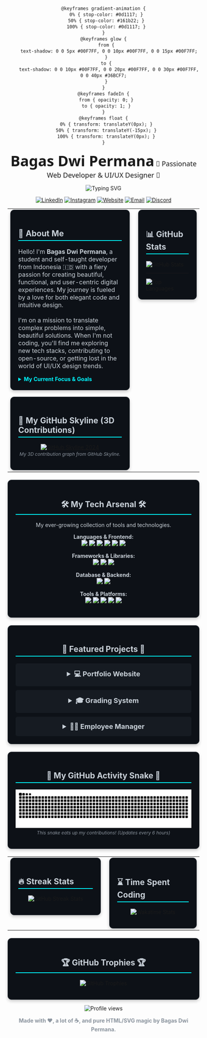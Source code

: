 <div align="center">

<svg width="900" height="250" xmlns="http://www.w3.org/2000/svg">
  <style>
    .header-bg {
      fill: url(#header-gradient);
    }
    .title, .subtitle {
      font-family: 'Fira Code', 'Segoe UI', 'Roboto', sans-serif;
      fill: #ffffff;
      text-anchor: middle;
    }
    .title {
      font-size: 38px;
      font-weight: bold;
      animation: glow 2s ease-in-out infinite alternate;
    }
    .subtitle {
      font-size: 18px;
      animation: fadeIn 3s ease-in;
    }
    .icon {
      animation: float 4s ease-in-out infinite;
    }
    .icon-2 { animation-delay: 1s; }
    .icon-3 { animation-delay: 2s; }

    @keyframes gradient-animation {
      0% { stop-color: #0d1117; }
      50% { stop-color: #161b22; }
      100% { stop-color: #0d1117; }
    }
    @keyframes glow {
      from {
        text-shadow: 0 0 5px #00F7FF, 0 0 10px #00F7FF, 0 0 15px #00F7FF;
      }
      to {
        text-shadow: 0 0 10px #00F7FF, 0 0 20px #00F7FF, 0 0 30px #00F7FF, 0 0 40px #36BCF7;
      }
    }
    @keyframes fadeIn {
      from { opacity: 0; }
      to { opacity: 1; }
    }
    @keyframes float {
      0% { transform: translateY(0px); }
      50% { transform: translateY(-15px); }
      100% { transform: translateY(0px); }
    }
  </style>
  
  <defs>
    <linearGradient id="header-gradient" x1="0%" y1="0%" x2="100%" y2="100%">
      <stop offset="0%" style="stop-color:#11151c;">
        <animate attributeName="style" values="stop-color:#11151c;stop-color:#1a202c;stop-color:#11151c;" dur="10s" repeatCount="indefinite"></animate>
      </stop>
      <stop offset="100%" style="stop-color:#1a202c;">
        <animate attributeName="style" values="stop-color:#1a202c;stop-color:#11151c;stop-color:#1a202c;" dur="10s" repeatCount="indefinite"></animate>
      </stop>
    </linearGradient>
  </defs>
  
  <rect x="0" y="0" width="900" height="250" rx="15" class="header-bg"/>
  
  <path class="icon" fill="#00F7FF" opacity="0.4" d="M60 80 L40 100 L60 120 M100 80 L120 100 L100 120" stroke="#00F7FF" stroke-width="3" fill="none" transform="translate(20, 20) scale(0.8)"/>
  <path class="icon icon-2" fill="#36BCF7" opacity="0.4" d="M800 150 a 10 10 0 0 1 -20 0 V 100 a 10 10 0 0 1 20 0 z M 790 150 h 20 M 790 100 a 10 10 0 0 1 20 0" stroke="#36BCF7" stroke-width="2" fill="none" transform="translate(0, 20) scale(0.7)"/>
  <g class="icon icon-3" transform="translate(80, 200) scale(0.3)">
    <circle cx="0" cy="0" r="10" fill="none" stroke="#fff" stroke-width="5"/>
    <ellipse cx="0" cy="0" rx="40" ry="15" stroke="#fff" stroke-width="5" fill="none" transform="rotate(45)"/>
    <ellipse cx="0" cy="0" rx="40" ry="15" stroke="#fff" stroke-width="5" fill="none" transform="rotate(-45)"/>
    <ellipse cx="0" cy="0" rx="15" ry="40" stroke="#fff" stroke-width="5" fill="none"/>
  </g>

  <text x="50%" y="45%" class="title">Bagas Dwi Permana</text>
  <text x="50%" y="60%" class="subtitle">🚀 Passionate Web Developer & UI/UX Designer 🚀</text>

  <foreignObject x="150" y="170" width="600" height="100">
    <img xmlns="http://www.w3.org/1999/xhtml" src="https://readme-typing-svg.demolab.com?font=Fira+Code&size=20&pause=1000&color=FFFFFF&center=true&vCenter=true&width=600&lines=Crafting+Modern+Web+Experiences;Full-Stack+Developer+in+the+Making;Loves+to+Code+%26+Design;Always+Exploring+New+Tech" alt="Typing SVG" />
  </foreignObject>
</svg>

<p align="center">
  <a href="https://www.linkedin.com/in/bagas-dwi-permana/" target="_blank"><img src="https://img.shields.io/badge/LinkedIn-0077B5?style=for-the-badge&logo=linkedin&logoColor=white" alt="LinkedIn"/></a>
  <a href="https://instagram.com/bagassdwipermanaa" target="_blank"><img src="https://img.shields.io/badge/Instagram-E4405F?style=for-the-badge&logo=instagram&logoColor=white" alt="Instagram"/></a>
  <a href="https://bagasdwipermana.netlify.app" target="_blank"><img src="https://img.shields.io/badge/Portfolio-00F7FF?style=for-the-badge&logo=google-chrome&logoColor=black" alt="Website"/></a>
  <a href="mailto:bagastelkomschool@gmail.com"><img src="https://img.shields.io/badge/Email-D14836?style=for-the-badge&logo=gmail&logoColor=white" alt="Email" /></a>
  <a href="https://discord.com/users/zasazszazsa"><img src="https://img.shields.io/badge/Discord-5865F2?style=for-the-badge&logo=discord&logoColor=white" alt="Discord"/></a>
</p>

<table width="100%" border="0" style="border: none;">
<tr>
<td width="65%" valign="top">

<div style="border: 1px solid #30363d; border-radius: 10px; padding: 20px; background-color: #0d1117; box-shadow: 0 4px 8px rgba(0,0,0,0.2);">
  <h2 style="border-bottom: 2px solid #00F7FF; padding-bottom: 5px; color: #c9d1d9;">👋 About Me</h2>
  <p style="color: #c9d1d9; font-size: 16px;">
    Hello! I'm <b>Bagas Dwi Permana</b>, a student and self-taught developer from Indonesia 🇮🇩 with a fiery passion for creating beautiful, functional, and user-centric digital experiences. My journey is fueled by a love for both elegant code and intuitive design.
    <br/><br/>
    I'm on a mission to translate complex problems into simple, beautiful solutions. When I'm not coding, you'll find me exploring new tech stacks, contributing to open-source, or getting lost in the world of UI/UX design trends.
  </p>
  
  <details>
    <summary style="cursor: pointer; color: #00F7FF; font-weight: bold;">My Current Focus & Goals</summary>
    <ul style="color: #c9d1d9; margin-top: 10px;">
      <li>🧠 Diving deep into the <b>MERN Stack</b> (MongoDB, Express, React, Node.js) and <b>Firebase</b>.</li>
      <li>🛠️ Mastering my workflow with tools like <b>VSCode, Figma, Git, and Postman</b>.</li>
      <li>🎯 My long-term goal: Achieve mastery in backend development and become a well-rounded full-stack engineer.</li>
      <li>🎧 Fun fact: My coding is powered by a steady stream of <b>lo-fi beats and the gentle sound of rain</b> ☔.</li>
    </ul>
  </details>
</div>
<br/>

<div style="border: 1px solid #30363d; border-radius: 10px; padding: 20px; background-color: #0d1117; box-shadow: 0 4px 8px rgba(0,0,0,0.2);">
  <h2 style="border-bottom: 2px solid #00F7FF; padding-bottom: 5px; color: #c9d1d9;">🚀 My GitHub Skyline (3D Contributions)</h2>
  <p align="center">
    <a href="https://skyline.github.com/users/bagassdwipermanaa/2024">
      <img src="https://skyline.github.com/bagassdwipermanaa/2024.svg" alt="GitHub Skyline 2024" width="90%">
    </a>
    <br/>
    <i style="font-size: 12px; color: #8b949e;">My 3D contribution graph from GitHub Skyline.</i>
  </p>
</div>

</td>
<td width="35%" valign="top" style="padding-left: 15px;">

<div style="border: 1px solid #30363d; border-radius: 10px; padding: 20px; background-color: #0d1117; box-shadow: 0 4px 8px rgba(0,0,0,0.2);">
  <h2 style="border-bottom: 2px solid #00F7FF; padding-bottom: 5px; color: #c9d1d9;">📊 GitHub Stats</h2>
  <img src="https://github-readme-stats.vercel.app/api?username=bagassdwipermanaa&show_icons=true&theme=tokyonight&hide_border=true&include_all_commits=true&count_private=true" alt="GitHub Stats" width="100%" />
  <hr style="border-color: #30363d;"/>
  <img src="https://github-readme-stats.vercel.app/api/top-langs/?username=bagassdwipermanaa&layout=compact&theme=tokyonight&hide_border=true" alt="Top Languages" width="100%"/>
</div>

</td>
</tr>
</table>

<div style="margin-top: 20px; border: 1px solid #30363d; border-radius: 10px; padding: 20px; background-color: #0d1117; box-shadow: 0 4px 8px rgba(0,0,0,0.2);">
  <h2 align="center" style="border-bottom: 2px solid #00F7FF; padding-bottom: 5px; color: #c9d1d9;">🛠️ My Tech Arsenal 🛠️</h2>
  <p align="center" style="color: #c9d1d9;">My ever-growing collection of tools and technologies.</p>
  
  <p align="center">
    <b style="color: #c9d1d9;">Languages & Frontend:</b><br/>
    <a href="#"><img src="https://img.shields.io/badge/HTML5-E34F26?style=for-the-badge&logo=html5&logoColor=white"></a>
    <a href="#"><img src="https://img.shields.io/badge/CSS3-1572B6?style=for-the-badge&logo=css3&logoColor=white"></a>
    <a href="#"><img src="https://img.shields.io/badge/JavaScript-F7DF1E?style=for-the-badge&logo=javascript&logoColor=black"></a>
    <a href="#"><img src="https://img.shields.io/badge/Java-ED8B00?style=for-the-badge&logo=openjdk&logoColor=white"></a>
    <a href="#"><img src="https://img.shields.io/badge/C%23-239120?style=for-the-badge&logo=c-sharp&logoColor=white"></a>
    <a href="#"><img src="https://img.shields.io/badge/Python-3776AB?style=for-the-badge&logo=python&logoColor=white"></a>
  </p>
  <p align="center">
    <b style="color: #c9d1d9;">Frameworks & Libraries:</b><br/>
    <a href="#"><img src="https://img.shields.io/badge/React-61DAFB?style=for-the-badge&logo=react&logoColor=black"></a>
    <a href="#"><img src="https://img.shields.io/badge/Tailwind_CSS-38B2AC?style=for-the-badge&logo=tailwind-css&logoColor=white"></a>
    <a href="#"><img src="https://img.shields.io/badge/Node.js-339933?style=for-the-badge&logo=nodedotjs&logoColor=white"></a>
  </p>
    <p align="center">
    <b style="color: #c9d1d9;">Database & Backend:</b><br/>
    <a href="#"><img src="https://img.shields.io/badge/MySQL-4479A1?style=for-the-badge&logo=mysql&logoColor=white"></a>
    <a href="#"><img src="https://img.shields.io/badge/Firebase-FFCA28?style=for-the-badge&logo=firebase&logoColor=black"></a>
  </p>
  <p align="center">
    <b style="color: #c9d1d9;">Tools & Platforms:</b><br/>
    <a href="#"><img src="https://img.shields.io/badge/Git-F05032?style=for-the-badge&logo=git&logoColor=white"></a>
    <a href="#"><img src="https://img.shields.io/badge/Figma-F24E1E?style=for-the-badge&logo=figma&logoColor=white"></a>
    <a href="#"><img src="https://img.shields.io/badge/VS_Code-007ACC?style=for-the-badge&logo=visual-studio-code&logoColor=white"></a>
    <a href="#"><img src="https://img.shields.io/badge/Postman-FF6C37?style=for-the-badge&logo=postman&logoColor=white"></a>
    <a href="#"><img src="https://img.shields.io/badge/Netlify-00C7B7?style=for-the-badge&logo=netlify&logoColor=white"></a>
  </p>
</div>

<div style="margin-top: 20px; border: 1px solid #30363d; border-radius: 10px; padding: 20px; background-color: #0d1117; box-shadow: 0 4px 8px rgba(0,0,0,0.2);">
  <h2 align="center" style="border-bottom: 2px solid #00F7FF; padding-bottom: 5px; color: #c9d1d9;">📂 Featured Projects 📂</h2>
  
  <details style="margin-bottom: 10px; background-color: #161b22; padding: 15px; border-radius: 5px;">
    <summary style="cursor: pointer; font-weight: bold; font-size: 18px; color: #c9d1d9;">
      💻 Portfolio Website
    </summary>
    <div style="margin-top: 15px; color: #8b949e;">
      <p>A clean, modern, and animated personal portfolio to showcase my skills and projects. Built with a mobile-first approach and a keen eye for UI/UX details.</p>
      <b>Tech:</b> <code style="background-color: #30363d; color: #00F7FF; padding: 3px 5px; border-radius: 3px;">HTML</code> <code style="background-color: #30363d; color: #00F7FF; padding: 3px 5px; border-radius: 3px;">Tailwind CSS</code> <code style="background-color: #30363d; color: #00F7FF; padding: 3px 5px; border-radius: 3px;">JavaScript</code><br/>
      <b>Link:</b> <a href="https://bagasdwipermana.netlify.app" style="color: #58a6ff;">🌍 Live Demo</a>
    </div>
  </details>

  <details style="margin-bottom: 10px; background-color: #161b22; padding: 15px; border-radius: 5px;">
    <summary style="cursor: pointer; font-weight: bold; font-size: 18px; color: #c9d1d9;">
      🎓 Grading System
    </summary>
    <div style="margin-top: 15px; color: #8b949e;">
      <p>A desktop-based GUI application for managing student data and calculating grades, built with Java's native UI toolkit. A great exercise in object-oriented programming.</p>
      <b>Tech:</b> <code style="background-color: #30363d; color: #00F7FF; padding: 3px 5px; border-radius: 3px;">Java Swing</code><br/>
      <b>Link:</b> <span style="color: #8b949e;">🔒 Private Repository</span>
    </div>
  </details>

  <details style="background-color: #161b22; padding: 15px; border-radius: 5px;">
    <summary style="cursor: pointer; font-weight: bold; font-size: 18px; color: #c9d1d9;">
      👨‍💼 Employee Manager
    </summary>
    <div style="margin-top: 15px; color: #8b949e;">
      <p>A simple CRUD (Create, Read, Update, Delete) application to manage employee data using Windows Forms. This project helped solidify my understanding of C# and desktop application development.</p>
      <b>Tech:</b> <code style="background-color: #30363d; color: #00F7FF; padding: 3px 5px; border-radius: 3px;">C#</code> <code style="background-color: #30363d; color: #00F7FF; padding: 3px 5px; border-radius: 3px;">WinForms</code><br/>
      <b>Link:</b> <span style="color: #8b949e;">🔒 Private Repository</span>
    </div>
  </details>

</div>

<div style="margin-top: 20px; border: 1px solid #30363d; border-radius: 10px; padding: 20px; background-color: #0d1117; box-shadow: 0 4px 8px rgba(0,0,0,0.2);">
  <h2 align="center" style="border-bottom: 2px solid #00F7FF; padding-bottom: 5px; color: #c9d1d9;">🐍 My GitHub Activity Snake 🐍</h2>
  <p align="center">
    <img src="https://raw.githubusercontent.com/bagassdwipermanaa/bagassdwipermanaa/output/github-contribution-grid-snake-dark.svg" alt="Contribution Snake"/>
    <br/>
    <i style="font-size: 12px; color: #8b949e;">This snake eats up my contributions! (Updates every 6 hours)</i>
  </p>
</div>

<table width="100%" border="0" style="border: none; margin-top: 20px;">
<tr>
<td width="50%" valign="top">
  <div style="border: 1px solid #30363d; border-radius: 10px; padding: 20px; background-color: #0d1117; box-shadow: 0 4px 8px rgba(0,0,0,0.2); height: 100%;">
    <h2 style="border-bottom: 2px solid #00F7FF; padding-bottom: 5px; color: #c9d1d9;">🔥 Streak Stats</h2>
    <p align="center">
      <img src="https://github-readme-streak-stats.herokuapp.com/?user=bagassdwipermanaa&theme=tokyonight&hide_border=true" alt="GitHub Streak Stats"/>
    </p>
  </div>
</td>
<td width="50%" valign="top" style="padding-left: 15px;">
  <div style="border: 1px solid #30363d; border-radius: 10px; padding: 20px; background-color: #0d1117; box-shadow: 0 4px 8px rgba(0,0,0,0.2); height: 100%;">
    <h2 style="border-bottom: 2px solid #00F7FF; padding-bottom: 5px; color: #c9d1d9;">⌛ Time Spent Coding</h2>
    <p align="center">
      <img src="https://github-readme-stats.vercel.app/api/wakatime?username=bagassdwipermanaa&layout=compact&theme=tokyonight&hide_border=true" alt="Wakatime Stats"/>
    </p>
  </div>
</td>
</tr>
</table>

<div style="margin-top: 20px; border: 1px solid #30363d; border-radius: 10px; padding: 20px; background-color: #0d1117; box-shadow: 0 4px 8px rgba(0,0,0,0.2);">
  <h2 align="center" style="border-bottom: 2px solid #00F7FF; padding-bottom: 5px; color: #c9d1d9;">🏆 GitHub Trophies 🏆</h2>
  <p align="center">
    <img src="https://github-profile-trophy.vercel.app/?username=bagassdwipermanaa&theme=tokyonight&no-frame=true&column=7&margin-w=15&margin-h=15" alt="GitHub Trophies"/>
  </p>
</div>

<p align="center">
  <img src="https://komarev.com/ghpvc/?username=bagassdwipermanaa&label=Profile%20Views&color=brightgreen&style=flat-square" alt="Profile views" />
</p>

<p align="center" style="color: #8b949e; font-size: 14px;">
  <b>Made with ❤️, a lot of ☕, and pure HTML/SVG magic by Bagas Dwi Permana.</b>
</p>

</div>
